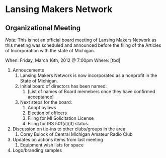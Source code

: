 Lansing Makers Network
======================
Organizational Meeting
----------------------

_Note:_ This is not an official board meeting of Lansing Makers Network as this
meeting was scheduled and announced before the filing of the Articles of 
Incorporation with the state of Michigan.  

When: Friday, March 16th, 2012 @ 7:00pm
Where: [tbd]

1. Annoucements
    1. Lansing Makers Network is now incorporated as a nonprofit in the State of 
    Michigan.
    2. Initial board of directors has been named:
        1. [List of names of Board memebers once they have confirmed acceptance]
    3. Next steps for the board:
        1. Adopt bylaws
        2. Election of officers
        3. Filing for MI Solicitation License
        4. Filing for IRS 501(c)(3) status.
2. Discussion on tie-ins to other clubs/groups in the area
    1. Corey Bulock of Central Michigan Amateur Radio Club
3. Updates on actions items from last meeting
    1. Equipment wish lists for space
4. Logo/branding samples     
